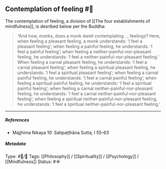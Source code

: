 ## Contemplation of feeling  #🧠 

The contemplation of feeling, a division of [[The four establishments of mindfulness]], is desribed below per the Buddha: 

> “And how, monks, does a monk dwell contemplating ...  feelings? Here, when feeling a pleasant feeling, a monk understands: ‘I feel a pleasant feeling’; when feeling a painful feeling, he understands: ‘I feel a painful feeling’; when feeling a neither-painful-nor-pleasant feeling, he understands: ‘I feel a neither-painful-nor-pleasant feeling.’ When feeling a carnal pleasant feeling, he understands: ‘I feel a carnal pleasant feeling’; when feeling a spiritual pleasant feeling, he understands: ‘I feel a spiritual pleasant feeling’; when feeling a carnal painful feeling, he understands: ‘I feel a carnal painful feeling’; when feeling a spiritual painful feeling, he understands: ‘I feel a spiritual painful feeling’; when feeling a carnal neither-painful-nor-pleasant feeling, he understands: ‘I feel a carnal neither-painful-nor-pleasant feeling’; when feeling a spiritual neither-painful-nor-pleasant feeling, he understands: ‘I feel a spiritual neither-painful-nor-pleasant feeling.’

___

##### References

- Majjhima Nikaya 10: Satipaṭṭhāna Sutta; I 55–63

##### Metadata
Type: #🔵/🔵 
Tags: [[Philosophy]] / [[Spirituality]] / [[Psychology]] / [[Mindfulness]] 
Status: #☀️ 